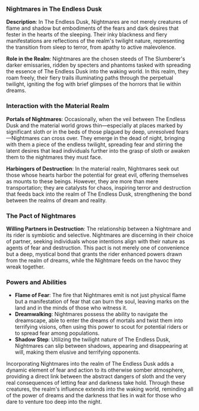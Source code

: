 ### Nightmares in The Endless Dusk

**Description**: In The Endless Dusk, Nightmares are not merely creatures of flame and shadow but embodiments of the fears and dark desires that fester in the hearts of the sleeping. Their inky blackness and fiery manifestations are reflections of the realm's twilight nature, representing the transition from sleep to terror, from apathy to active malevolence.

**Role in the Realm**: Nightmares are the chosen steeds of The Slumberer's darker emissaries, ridden by specters and phantoms tasked with spreading the essence of The Endless Dusk into the waking world. In this realm, they roam freely, their fiery trails illuminating paths through the perpetual twilight, igniting the fog with brief glimpses of the horrors that lie within dreams.

### Interaction with the Material Realm

**Portals of Nightmares**: Occasionally, when the veil between The Endless Dusk and the material world grows thin—especially at places marked by significant sloth or in the beds of those plagued by deep, unresolved fears—Nightmares can cross over. They emerge in the dead of night, bringing with them a piece of the endless twilight, spreading fear and stirring the latent desires that lead individuals further into the grasp of sloth or awaken them to the nightmares they must face.

**Harbingers of Destruction**: In the material realm, Nightmares seek out those whose hearts harbor the potential for great evil, offering themselves as mounts to these beings. However, they are more than mere transportation; they are catalysts for chaos, inspiring terror and destruction that feeds back into the realm of The Endless Dusk, strengthening the bond between the realms of dream and reality.

### The Pact of Nightmares

**Willing Partners in Destruction**: The relationship between a Nightmare and its rider is symbiotic and selective. Nightmares are discerning in their choice of partner, seeking individuals whose intentions align with their nature as agents of fear and destruction. This pact is not merely one of convenience but a deep, mystical bond that grants the rider enhanced powers drawn from the realm of dreams, while the Nightmare feeds on the havoc they wreak together.

### Powers and Abilities

- **Flame of Fear**: The fire that Nightmares emit is not just physical flame but a manifestation of fear that can burn the soul, leaving marks on the land and in the minds of those who witness it.
- **Dreamwalking**: Nightmares possess the ability to navigate the dreamscape, able to enter the dreams of mortals and twist them into terrifying visions, often using this power to scout for potential riders or to spread fear among populations.
- **Shadow Step**: Utilizing the twilight nature of The Endless Dusk, Nightmares can slip between shadows, appearing and disappearing at will, making them elusive and terrifying opponents.

Incorporating Nightmares into the realm of The Endless Dusk adds a dynamic element of fear and action to its otherwise somber atmosphere, providing a direct link between the abstract dangers of sloth and the very real consequences of letting fear and darkness take hold. Through these creatures, the realm's influence extends into the waking world, reminding all of the power of dreams and the darkness that lies in wait for those who dare to venture too deep into the night.